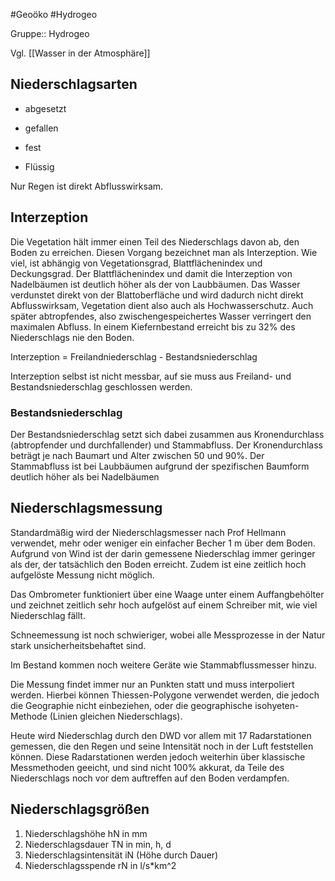 #Geoöko #Hydrogeo 

Gruppe:: Hydrogeo

Vgl. [[Wasser in der Atmosphäre]]

## Niederschlagsarten

- abgesetzt
- gefallen

- fest
- Flüssig

Nur Regen ist direkt Abflusswirksam.

## Interzeption

Die Vegetation hält immer einen Teil des Niederschlags davon ab, den Boden zu erreichen. Diesen Vorgang bezeichnet man als Interzeption. Wie viel, ist abhängig von Vegetationsgrad, Blattflächenindex und Deckungsgrad. Der Blattflächenindex und damit die Interzeption von Nadelbäumen ist deutlich höher als der von Laubbäumen. Das Wasser verdunstet direkt von der Blattoberfläche und wird dadurch nicht direkt Abflusswirksam, Vegetation dient also auch als Hochwasserschutz. Auch später abtropfendes, also zwischengespeichertes Wasser verringert den maximalen Abfluss. In einem Kiefernbestand erreicht bis zu 32% des Niederschlags nie den Boden.

Interzeption = Freilandniederschlag - Bestandsniederschlag

Interzeption selbst ist nicht messbar, auf sie muss aus Freiland- und Bestandsniederschlag geschlossen werden. 

### Bestandsniederschlag

Der Bestandsniederschlag setzt sich dabei zusammen aus Kronendurchlass (abtropfender und durchfallender) und Stammabfluss. 
Der Kronendurchlass beträgt je nach Baumart und Alter zwischen 50 und 90%. Der Stammabfluss ist bei Laubbäumen aufgrund der spezifischen Baumform deutlich höher als bei Nadelbäumen

## Niederschlagsmessung

Standardmäßig wird der Niederschlagsmesser nach Prof Hellmann verwendet, mehr oder weniger ein einfacher Becher 1 m über dem Boden. Aufgrund von Wind ist der darin gemessene Niederschlag immer geringer als der, der tatsächlich den Boden erreicht. Zudem ist eine zeitlich hoch aufgelöste Messung nicht möglich.

Das Ombrometer funktioniert über eine Waage unter einem Auffangbehölter und zeichnet zeitlich sehr hoch aufgelöst auf einem Schreiber mit, wie viel Niederschlag fällt.

Schneemessung ist noch schwieriger, wobei alle Messprozesse in der Natur stark unsicherheitsbehaftet sind.

Im Bestand kommen noch weitere Geräte wie Stammabflussmesser hinzu.

Die Messung findet immer nur an Punkten statt und muss interpoliert werden. Hierbei können Thiessen-Polygone verwendet werden, die jedoch die Geographie nicht einbeziehen, oder die geographische isohyeten-Methode (Linien gleichen Niederschlags).

Heute wird Niederschlag durch den DWD vor allem mit 17 Radarstationen gemessen, die den Regen und seine Intensität noch in der Luft feststellen können. Diese Radarstationen werden jedoch weiterhin über klassische Messmethoden geeicht, und sind nicht 100% akkurat, da Teile des Niederschlags noch vor dem auftreffen auf den Boden verdampfen.

## Niederschlagsgrößen

1. Niederschlagshöhe hN in mm
2. Niederschlagsdauer TN in min, h, d
3. Niederschlagsintensität iN (Höhe durch Dauer)
4. Niederschlagsspende rN in l/s*km^2

